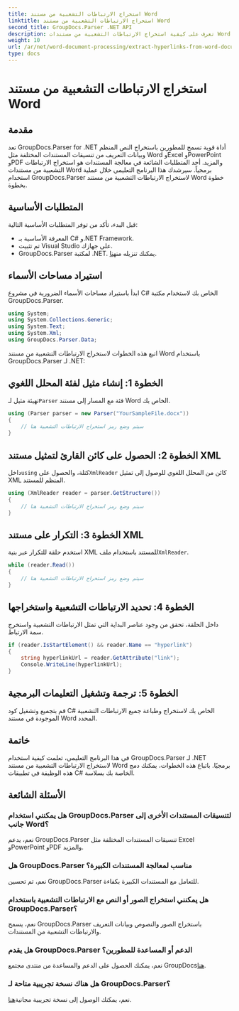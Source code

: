 ```yaml
---
title: استخراج الارتباطات التشعبية من مستند Word
linktitle: استخراج الارتباطات التشعبية من مستند Word
second_title: GroupDocs.Parser .NET API
description: تعرف على كيفية استخراج الارتباطات التشعبية من مستندات Word باستخدام GroupDocs.Parser لـ .NET. دليل خطوة بخطوة مع أمثلة التعليمات البرمجية.
weight: 10
url: /ar/net/word-document-processing/extract-hyperlinks-from-word-document/
type: docs
---
```

# استخراج الارتباطات التشعبية من مستند Word

## مقدمة
تعد GroupDocs.Parser for .NET أداة قوية تسمح للمطورين باستخراج النص المنظم وبيانات التعريف من تنسيقات المستندات المختلفة مثل Word وExcel وPowerPoint وPDF والمزيد. أحد المتطلبات الشائعة في معالجة المستندات هو استخراج الارتباطات التشعبية من مستندات Word برمجياً. سيرشدك هذا البرنامج التعليمي خلال عملية استخدام GroupDocs.Parser لاستخراج الارتباطات التشعبية من مستند Word خطوة بخطوة.
## المتطلبات الأساسية
قبل البدء، تأكد من توفر المتطلبات الأساسية التالية:
- المعرفة الأساسية بـ C# و.NET Framework.
- تم تثبيت Visual Studio على جهازك.
-  GroupDocs.Parser لمكتبة .NET. يمكنك تنزيله من[هنا](https://releases.groupdocs.com/parser/net/).
## استيراد مساحات الأسماء
ابدأ باستيراد مساحات الأسماء الضرورية في مشروع C# الخاص بك لاستخدام مكتبة GroupDocs.Parser.
```csharp
using System;
using System.Collections.Generic;
using System.Text;
using System.Xml;
using GroupDocs.Parser.Data;
```
اتبع هذه الخطوات لاستخراج الارتباطات التشعبية من مستند Word باستخدام GroupDocs.Parser لـ .NET:
## الخطوة 1: إنشاء مثيل لفئة المحلل اللغوي
 تهيئة مثيل لـ`Parser` فئة مع المسار إلى مستند Word الخاص بك.
```csharp
using (Parser parser = new Parser("YourSampleFile.docx"))
{
    // سيتم وضع رمز استخراج الارتباطات التشعبية هنا
}
```
## الخطوة 2: الحصول على كائن القارئ لتمثيل مستند XML
 داخل`using` كتلة، والحصول على`XmlReader` كائن من المحلل اللغوي للوصول إلى تمثيل XML المنظم للمستند.
```csharp
using (XmlReader reader = parser.GetStructure())
{
    // سيتم وضع رمز استخراج الارتباطات التشعبية هنا
}
```
## الخطوة 3: التكرار على مستند XML
استخدم حلقة للتكرار عبر بنية XML للمستند باستخدام ملف`XmlReader`.
```csharp
while (reader.Read())
{
    // سيتم وضع رمز استخراج الارتباطات التشعبية هنا
}
```
## الخطوة 4: تحديد الارتباطات التشعبية واستخراجها
داخل الحلقة، تحقق من وجود عناصر البداية التي تمثل الارتباطات التشعبية واستخرج سمة الارتباط.
```csharp
if (reader.IsStartElement() && reader.Name == "hyperlink")
{
    string hyperlinkUrl = reader.GetAttribute("link");
    Console.WriteLine(hyperlinkUrl);
}
```
## الخطوة 5: ترجمة وتشغيل التعليمات البرمجية
قم بتجميع وتشغيل كود C# الخاص بك لاستخراج وطباعة جميع الارتباطات التشعبية الموجودة في مستند Word المحدد.
## خاتمة
في هذا البرنامج التعليمي، تعلمت كيفية استخدام GroupDocs.Parser لـ .NET لاستخراج الارتباطات التشعبية من مستند Word برمجيًا. باتباع هذه الخطوات، يمكنك دمج هذه الوظيفة في تطبيقات C# الخاصة بك بسلاسة.

## الأسئلة الشائعة
### هل يمكنني استخدام GroupDocs.Parser لتنسيقات المستندات الأخرى إلى جانب Word؟
نعم، يدعم GroupDocs.Parser تنسيقات المستندات المختلفة مثل Excel وPowerPoint وPDF والمزيد.
### هل GroupDocs.Parser مناسب لمعالجة المستندات الكبيرة؟
نعم، تم تحسين GroupDocs.Parser للتعامل مع المستندات الكبيرة بكفاءة.
### هل يمكنني استخراج الصور أو النص مع الارتباطات التشعبية باستخدام GroupDocs.Parser؟
نعم، يسمح GroupDocs.Parser باستخراج الصور والنصوص وبيانات التعريف والارتباطات التشعبية من المستندات.
### هل يقدم GroupDocs.Parser الدعم أو المساعدة للمطورين؟
 نعم، يمكنك الحصول على الدعم والمساعدة من منتدى مجتمع GroupDocs[هنا](https://forum.groupdocs.com/c/parser/17).
### هل هناك نسخة تجريبية متاحة لـ GroupDocs.Parser؟
 نعم، يمكنك الوصول إلى نسخة تجريبية مجانية[هنا](https://releases.groupdocs.com/).